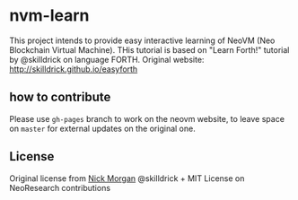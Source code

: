 # nvm-learn

This project intends to provide easy interactive learning of NeoVM (Neo Blockchain Virtual Machine).
THis tutorial is based on "Learn Forth!" tutorial by @skilldrick on language FORTH.
Original website: http://skilldrick.github.io/easyforth

## how to contribute

Please use `gh-pages` branch to work on the neovm website, to leave space on `master` for external updates on the original one.

## License

Original license from [Nick Morgan](https://twitter.com/skilldrick) @skilldrick + MIT License on NeoResearch contributions
